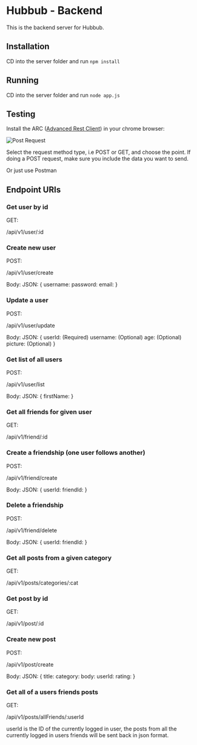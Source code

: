 # Hubbub - Backend

This is the backend server for Hubbub.


## Installation

CD into the server folder and run `npm install`

## Running

CD into the server folder and run `node app.js`

## Testing

Install the ARC ([Advanced Rest Client](https://chrome.google.com/webstore/detail/advanced-rest-client/hgmloofddffdnphfgcellkdfbfbjeloo/)) in your chrome browser:


![Post Request](https://i.imgur.com/7gabsN9.png)


Select the request method type, i.e POST or GET, and choose the point. If doing a POST request, make sure you include the data you want to send.

Or just use Postman

## Endpoint URIs

### Get user by id

GET:

/api/v1/user/:id

### Create new user

POST:

/api/v1/user/create

Body: JSON: {
    username:
    password:
    email:
}

### Update a user

POST:

/api/v1/user/update

Body: JSON: {
    userId: (Required)
    username: (Optional)
    age: (Optional)
    picture: (Optional)
}

### Get list of all users

POST:

/api/v1/user/list

Body: JSON: {
    firstName:
}

### Get all friends for given user

GET:

/api/v1/friend/:id

### Create a friendship (one user follows another)

POST:

/api/v1/friend/create

Body: JSON: {
    userId:
    friendId:
}

### Delete a friendship

POST:

/api/v1/friend/delete

Body: JSON: {
    userId:
    friendId:
}

### Get all posts from a given category

GET:

/api/v1/posts/categories/:cat

### Get post by id

GET:

/api/v1/post/:id

### Create new post

POST:

/api/v1/post/create

Body: JSON: {
    title:
    category:
    body:
    userId:
    rating:
}

### Get all of a users friends posts

GET:

/api/v1/posts/allFriends/:userId

userId is the ID of the currently logged in user, the posts from all the currently logged in users friends will be sent back in json format.
